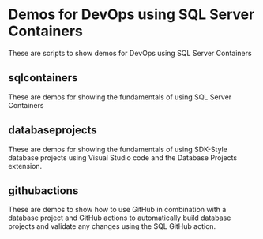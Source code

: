 # Demos for DevOps using SQL Server Containers

These are scripts to show demos for DevOps using SQL Server Containers

## sqlcontainers

These are demos for showing the fundamentals of using SQL Server Containers

## databaseprojects

These are demos for showing the fundamentals of using SDK-Style database projects using Visual Studio code and the Database Projects extension.

## githubactions

These are demos to show how to use GitHub in combination with a database project and GitHub actions to automatically build database projects and validate any changes using the SQL GitHub action.